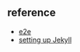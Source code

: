## reference
* [e2e](http://www.xiaoleilu.com/github-pages)
* [setting up Jekyll](https://help.github.com/articles/setting-up-your-github-pages-site-locally-with-jekyll/)
